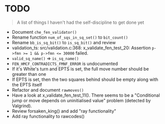# TODO
> A list of things I haven't had the self-discipline to get done yet

* Document `che_fen_validator()`
* Rename function `num_of_sqs_in_sq_set()` to `bit_count()`
* Rename `bb_is_sq_bit()` to `is_sq_bit()` and review
* validation_ts: src/validation.c:368: x_validate_fen_test_20: Assertion `p->fmn >= 1 && p->fmn <= 30000` failed.
* `valid_sq_name()` => `is_sq_name()`
* `FEN_HMCF_CONTRADICTS_FMNF_ERROR` is undocumented
* If it's White's turn and EPTS is set, the full move number should be greater than one
* If EPTS is set, then the two squares behind should be empty along with the EPTS itself
* Refactor and document `rawmoves()`
* Have a look at x_validate_fen_test_11(). There seems to be a "Conditional jump or move depends on uninitialised value" problem (detected by Valgrind).
* Review forsaken_king() and add "ray functionality"
* Add ray functionality to rawcodes()

